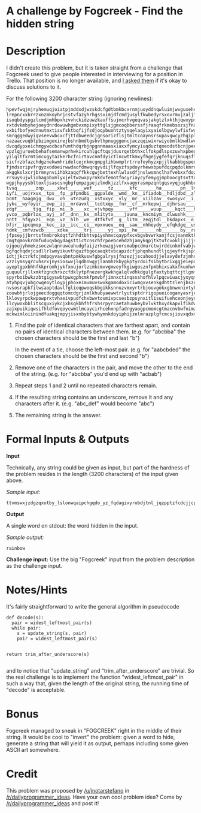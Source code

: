 # A challenge by Fogcreek - Find the hidden string
<div class="md"><h1>Description</h1>
<p>I didn't create this problem, but it is taken straight from a challenge that Fogcreek used to give people interested in interviewing for a position in Trello. That position is no longer available, and <a href="https://twitter.com/trello/status/657248505119936512">I asked them</a> if it's okay to discuss solutions to it.</p>
<p>For the following 3200 character string (ignoring newlines):</p>
<pre><code>hpevfwqjmjryhemuqjoiatpjmddxdjwzskdcfgdtbmkbcxrnmjuoyddnqwluimjwvguxehszxzvbmufq
lrepncxxbrrzxnzmkoyhrjcstvfazyhrhgssximjdfcmdjusylfkwbedyrsxovrmvjzaljfjmywpfnjg
isoqbdyspgzlcmdjmhbpxhzvvhckidzuwzkauffsujmcrhvgeqvasjakgtzlxkthjqwxypmsovjbfshr
rxtdvkmbyhejoeydnrdowuwhgmbvxmpixyttglsjgmcoqbberssfjraaqfrkmebsozsjfnubhktbbai_
vxbifbofyednnutmxtisvfsktbqfijfzdjoqybuohtztysqelaqyixyaiolbgwylwfisfwubivuoablx
smrqggedwyiqvseevwbcxcfjttdbweedcjgnsorizflsjtmltcoaynsrsupavqwcyzhgiplwkohlhrai
nazaacvuqblpbzimgoxirejbshnbmdtgsbvlhpnugggencjaczqqiwixrwiyobmlkbwdlwcioqmjhoac
dvcqdypxeichmgywocbcafumthdqrbjnpgnnmaasxiaxxfymcyiuqduztqneodstbcnjpeebgxgosoyd
vpzlqjuroebbehafsemanwprhwkircuhlgcftqsjdusrqetbthxclfokpdlspxzuvhxpbeqqbfpqffsg
yilqltfxrmtimcugytazkerhcfnirtavcnmfdyictlncwttkmxyfhgejygfefqrjknuqsfldmjmwjdfq
sicfrzbfazchdgznekwmhridelcejnkmcgmpgtihbwmplrtrrefoyhyzxpjjlkabbbgspeokzhpjxsvp
fjmdsoripvfrgyzxodoeirwwdaofdmwqrqyvdijlfqyzfspdoyrhewxbpufdqcpqdolkmrnvedixzpfd
akggkslxcrjbrmnynviihbkzaqqffkkcgwjbettexhlwlasdfjnslwsmnclhafvebxxfdozsjtdvobik
rrsuysujwliobagobxmlyxjeltwzwxpyrnkdxfemotfncyriaycyfemygjmpboocgtsvttqntegvleyn
wgpjhyyysbltoxljsascsngbgfqmpzgpejzlmdkjzzlfxvagyrasmpzqntgqsvyqjugkhbrbkiqewlyf
tvsq_______znp_____xkwt______wef______tz______kfc_______ha_______pn__lmg__iakrbt
iyfi__uojrxvx__tps__fp__pfpndbi__ggpalde__wmd__kn__ifiadob__hdljdbd__zl__whlwilt
bcmt__haagmjg__dwx__oh__utnzudq__xstxxyc__vly__mr__viilzav__swosyvc__i__hnaqxyev
jykc__wyfoyir__ewp__ij__mrdavxl__tcdtxqy__fnr__cf__mrkepwj__djhrsau____lhefqxgmu
zdgf______tjg__fip__mi__b____xc__vjvhpqy______vff_____wuup_____kqct___htiggvvpet
yvco__pqbrlox__ayj__af__dnn__kx__mlitytx____jauna__kncmiym__dlwushk____gjptzccgc
nntt__hfqyxzi__eqn__vz__hlh__we__dtfkfvf__g__litm__zeqjtdl__bkdapxs__o__oxeouwer
bfjr__ipcqmop__kec__ip__icc__ci__vpxxueu__eq__sau__nhheydy__efqkdgq__us__pzlndhk
hdmk__cmfvzwcb_____xdka______trj______yj__xpi__he_______nb_______by__rrn__tvxvig
jfpseyjjbrrtsfnmbrokdqtfzhhdtbhtvpiyshmvcqaypfxcvbgvbvwrkanjfcsjnanmktkwimnvynuk
cmgtqmovkrdmfuduqvbqydagsttictcnsrhfrpoebcehdzhjamykqpjtktufcvokljjijjsrivyhxtgw
ojgoujyhmekzsoczwlqnruwcuhudgfaijzrkewzgjvorsmabpcdmurctwjrddcnkmfvabjwlbqssihdy
bgfqchqdvjcsdllrlwmyikuvthguzfbgocaeqktvbcapzdcfjphqnhundtljqjeyfrkjspfvghqddxwx
idtjjkctrkfcjmdpqyvavqbntpmkkuswfgbgalrysjfnzezjjscahoodjjelavydefzjmhsqfufsexlv
vzziymsyqrcvhsrxjnysioswvjlqdbnwgyjlanmhzkbygkptycdoifsibytbrixggjeiepaybzxhvfsy
ayeptgpxbhhfkkpromhjykfxnujorlzcmkcmvvgmveyfkgiwgosznfpmbhixsakxfkuxhwcgularehpa
guquulrjllxmkfzgnchrxzcfdklytpfnezergkwkhgalqlvdhkdgulgfaxtybqttcjtlgmfwaymaxlwa
spyrboibwkzzbtgigyswbtpwxgphcmkfpmvbfjimnxctinqssshofhlvlpqcwiuacjyxyqmvaibezofv
atyhpqvjubgcwqeoytloypjphoxeimumuvswxkgamodoxiciwmgxvsenkgdhttzlenjbszrksopicjcj
nvsosrapkfilwsaoptdavlfglioqpwoqskbgikksnnuzvmxyrtrbjouvgokxgbnwxnivtykvhjkaydsk
zoowbhjrlojgeecdoggqqtomcdgrjzmlkhubyaewwtrlyutsptdrrigopueicoganyasrjeaiivzairu
lklovyrpckwpowprxtvhaeivpudfchxbwvtosmivpcsesbzpsynxitlisuifuehceonjeydljzuzpsgj
llcywoxbblitscquxiykcjxhsgkbhfhfrshsrpyrcaetahuwbeybvlvkthxydkapxlfikdwudjkmjjsa
zajxpuikiqwsifhldfovqoycwmtlmcaycirhcehxnpfadrgyaogpcmomcgtmacnvbwfnimaqqvxijcbp
mckwimloiinindfuakqjmpyjisxnbybtywhymnkdoyiphijzelmrazplgfcmcsjiovxqdxmuqulzklgx
</code></pre>
<ol>
<li><p>Find the pair of identical characters that are farthest apart, and contain no pairs of identical characters between them. (e.g. for "abcbba" the chosen characters should be the first and last "b")</p>
<p>In the event of a tie, choose the left-most pair. (e.g. for "aabcbded" the chosen characters should be the first and second "b")</p></li>
<li><p>Remove one of the characters in the pair, and move the other to the end of the string. (e.g. for "abcbba" you'd end up with "acbab")</p></li>
<li><p>Repeat steps 1 and 2 until no repeated characters remain.</p></li>
<li><p>If the resulting string contains an underscore, remove it and any characters after it. (e.g. "abc_def" would become "abc")</p></li>
<li><p>The remaining string is the answer.</p></li>
</ol>
<h1>Formal Inputs &amp; Outputs</h1>
<p><strong>Input</strong></p>
<p>Technically, any string could be given as input, but part of the hardness of the problem resides in the length (3200 characters) of the input given above.</p>
<p><em>Sample input:</em></p>
<pre><code>ttvmswxjzdgzqxotby_lslonwqaipchgqdo_yz_fqdagixyrobdjtnl_jqzpptzfcdcjjcpjjnnvopmh
</code></pre>
<p><strong>Output</strong></p>
<p>A single word on stdout: the word hidden in the input.</p>
<p><em>Sample output:</em></p>
<pre><code>rainbow
</code></pre>
<p><strong>Challenge input:</strong> Use the big "Fogcreek" input from the problem description as the challenge input.</p>
<h1>Notes/Hints</h1>
<p>It's fairly straightforward to write the general algorithm in pseudocode</p>
<pre><code>def decode(s):
  pair = widest_leftmost_pair(s)
  while pair:
    s = update_string(s, pair)
    pair = widest_leftmost_pair(s)

  return trim_after_underscore(s)
</code></pre>
<p>and to notice that "update_string" and "trim_after_underscore" are trivial. So the real challenge is to implement the function "widest_leftmost_pair" in such a way that, given the length of the original string, the running time of "decode" is acceptable.</p>
<h1>Bonus</h1>
<p>Fogcreek managed to sneak in "FOGCREEK" right in the middle of their string. It would be cool to "invert" the problem: given a word to hide, generate a string that will yield it as output, perhaps including some given ASCII art somewhere.</p>
<h1>Credit</h1>
<p>This problem was proposed by <a href="/u/jnotarstefano">/u/jnotarstefano</a> in <a href="/r/dailyprogrammer_ideas">/r/dailyprogrammer_ideas</a>. Have your own cool problem idea? Come by <a href="/r/dailyprogrammer_ideas">/r/dailyprogrammer_ideas</a> and post it!</p>
</div>
